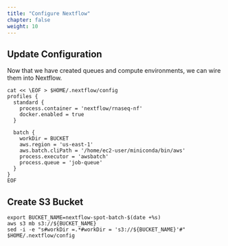 ```yaml
---
title: "Configure Nextflow"
chapter: false
weight: 10
---
```


## Update Configuration

Now that we have created queues and compute environments, we can wire them into Nextflow.

```
cat << \EOF > $HOME/.nextflow/config
profiles {
  standard {
    process.container = 'nextflow/rnaseq-nf'
    docker.enabled = true
  }

  batch {
    workDir = BUCKET
    aws.region = 'us-east-1'
    aws.batch.cliPath = '/home/ec2-user/miniconda/bin/aws'
    process.executor = 'awsbatch'
    process.queue = 'job-queue'
  }
}
EOF
```

## Create S3 Bucket

```
export BUCKET_NAME=nextflow-spot-batch-$(date +%s)
aws s3 mb s3://${BUCKET_NAME}
sed -i -e "s#workDir =.*#workDir = 's3://${BUCKET_NAME}'#" $HOME/.nextflow/config
```

